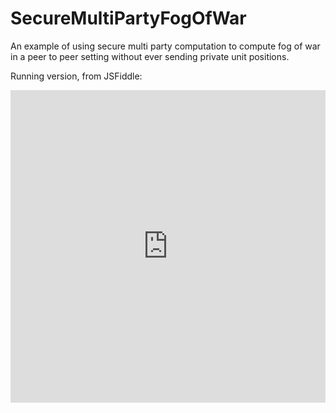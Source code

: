 SecureMultiPartyFogOfWar
========================

An example of using secure multi party computation to compute fog of war in a peer to peer setting without ever sending private unit positions.

Running version, from JSFiddle:

<iframe width="100%" height="500" src="http://jsfiddle.net/nZHZ8/21/embedded/" allowfullscreen="allowfullscreen" frameborder="0"></iframe>
